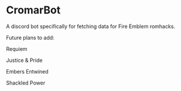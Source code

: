 # CromarBot
A discord bot specifically for fetching data for Fire Emblem romhacks.

Future plans to add:

Requiem

Justice & Pride

Embers Entwined

Shackled Power
